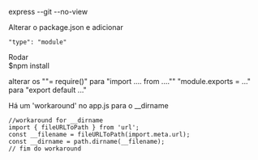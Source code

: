 express --git --no-view   

Alterar o package.json e adicionar 

    "type": "module"

Rodar   
    $npm install

alterar os 
    ""= require()" para "import .... from ....""
    "module.exports = ..."    para "export default ..."


Há um 'workaround' no app.js para o __dirname

    //workaround for __dirname
    import { fileURLToPath } from 'url';
    const __filename = fileURLToPath(import.meta.url);
    const __dirname = path.dirname(__filename);
    // fim do workaround


